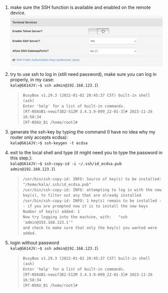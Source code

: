 1. make sure the SSH function is available and enabled on the remote device. \
   ![image](./images/1.png)

2. try to use ssh to log in (still need password), make sure you can log in properly, in my case:\
   `kala@G614JV:~$ ssh admin@192.168.123.1`\
   >`BusyBox v1.29.3 (2022-01-02 20:45:37 CST) built-in shell (ash)`\
   >`Enter 'help' for a list of built-in commands.`\
   >`[RT-N56UB1-newif3D2-512M 3.4.3.9-099_22-01-3]# 2023-11-26 16:58:34`\
   `[RT-N56U_B1 /home/root]#`


3. generate the ssh-key by typing the command (I have no idea why my router only accepts ecdsa):\
   `kala@G614JV:~$ ssh-keygen -t ecdsa`

4. exit to the local shell and type (it might need you to type the password in this step.):\
   `kala@G614JV:~$ ssh-copy-id -i ~/.ssh/id_ecdsa.pub admin@192.168.123.1`\
   >`/usr/bin/ssh-copy-id: INFO: Source of key(s) to be installed: "/home/kala/.ssh/id_ecdsa.pub"`\
   >`/usr/bin/ssh-copy-id: INFO: attempting to log in with the new key(s), to filter out any that are already installed`\
   >`/usr/bin/ssh-copy-id: INFO: 1 key(s) remain to be installed -- if you are prompted now it is to install the new keys`\
   >`Number of key(s) added: 1`\
   >`Now try logging into the machine, with:   "ssh 'admin@192.168.123.1'"`\
   >`and check to make sure that only the key(s) you wanted were added.`


6. login without password\
   `kala@G614JV:~$ ssh admin@192.168.123.1`\
   
   >`BusyBox v1.29.3 (2022-01-02 20:45:37 CST) built-in shell (ash)`\
   >`Enter 'help' for a list of built-in commands.`\
   >`[RT-N56UB1-newif3D2-512M 3.4.3.9-099_22-01-3]# 2023-11-26 16:58:34`\
   `[RT-N56U_B1 /home/root]#`
